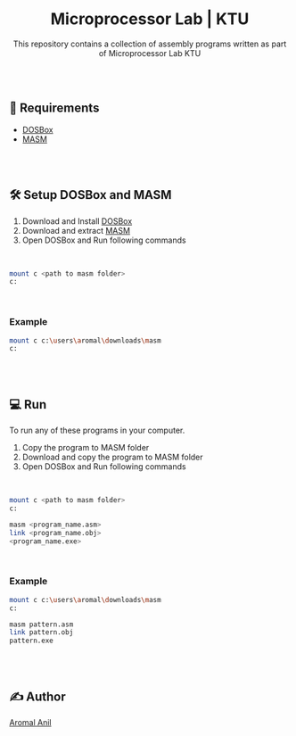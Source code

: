 

<h1 align="center">Microprocessor Lab | KTU</h1>
<div align="center">
  <p>This repository contains a collection of assembly programs written as part of Microprocessor Lab KTU</p>
</div>
<br><br>

## 🚧 Requirements

* [DOSBox](https://www.dosbox.com/download.php?main=1)
* [MASM](http://www.mediafire.com/download/x13v7gqqmw1pom7/8086_Assembler(TechzClub_joyjophin).zip)

<br><br>

## 🛠 Setup DOSBox and MASM

1. Download and Install [DOSBox](https://www.dosbox.com/download.php?main=1)
2. Download and extract [MASM](http://www.mediafire.com/download/x13v7gqqmw1pom7/8086_Assembler(TechzClub_joyjophin).zip)
3. Open DOSBox and Run following commands

<br>

```bash
mount c <path to masm folder>
c:
```
<br>

### Example

```bash
mount c c:\users\aromal\downloads\masm
c:
```
<br><br>

## 💻 Run

To run any of these programs in your computer.

1. Copy the program to MASM folder
2. Download and copy the program to MASM folder
3. Open DOSBox and Run following commands

<br>

```bash
mount c <path to masm folder>
c:

masm <program_name.asm>
link <program_name.obj>
<program_name.exe>
```
<br>

### Example

```bash
mount c c:\users\aromal\downloads\masm
c:

masm pattern.asm
link pattern.obj
pattern.exe
```
<br><br>

## ✍ Author

[Aromal Anil](https://aromalanil.me)

